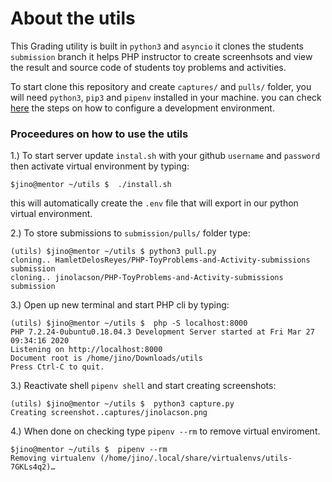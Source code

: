 # About the utils

This Grading utility is built in `python3` and `asyncio` it clones the students `submission` branch it helps PHP instructor to create screenhsots and view the result and source code of students toy problems and activities.

To start clone this repository and create `captures/` and `pulls/` folder, you will need `python3`, `pip3` and `pipenv` installed in your machine. you can check [here](https://github.com/boomcamp/setup-pip-pipenv-django-admin-python3) the steps on how to configure a development environment.

### Proceedures on how to use the utils

1.) To start server update `instal.sh` with your github `username` and `password` then activate virtual environment by typing:

```
$jino@mentor ~/utils $  ./install.sh
```

this will automatically create the `.env` file that will export in our python virtual environment.

2.) To store submissions to `submission/pulls/` folder type:

```
(utils) $jino@mentor ~/utils $ python3 pull.py
cloning.. HamletDelosReyes/PHP-ToyProblems-and-Activity-submissions submission
cloning.. jinolacson/PHP-ToyProblems-and-Activity-submissions submission
``` 

3.) Open up new terminal and start PHP cli by typing:

```
(utils) $jino@mentor ~/utils $  php -S localhost:8000 
PHP 7.2.24-0ubuntu0.18.04.3 Development Server started at Fri Mar 27 09:34:16 2020
Listening on http://localhost:8000
Document root is /home/jino/Downloads/utils
Press Ctrl-C to quit.
```

3.) Reactivate shell `pipenv shell` and start creating screenshots:

```
(utils) $jino@mentor ~/utils $  python3 capture.py
Creating screenshot..captures/jinolacson.png
```

4.) When done on checking type `pipenv --rm` to remove virtual enviroment.

```
$jino@mentor ~/utils $  pipenv --rm
Removing virtualenv (/home/jino/.local/share/virtualenvs/utils-7GKLs4q2)…
```
